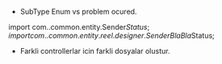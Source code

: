 - SubType Enum vs problem ocured.

import com..common.entity.Sender$Status;
import com..common.entity.reel.designer.SenderBlaBla$Status;

- Farkli controllerlar icin farkli dosyalar olustur. 
